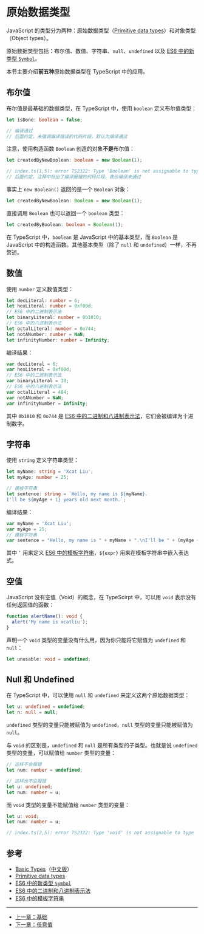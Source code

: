 # 原始数据类型

JavaScript 的类型分为两种：原始数据类型（[Primitive data types][]）和对象类型（Object types）。

原始数据类型包括：布尔值、数值、字符串、`null`、`undefined` 以及 [ES6 中的新类型 `Symbol`][]。

本节主要介绍**前五种**原始数据类型在 TypeScript 中的应用。

## 布尔值

布尔值是最基础的数据类型，在 TypeScript 中，使用 `boolean` 定义布尔值类型：

```ts
let isDone: boolean = false;

// 编译通过
// 后面约定，未强调编译错误的代码片段，默认为编译通过
```

注意，使用构造函数 `Boolean` 创造的对象**不是**布尔值：

```ts
let createdByNewBoolean: boolean = new Boolean(1);

// index.ts(1,5): error TS2322: Type 'Boolean' is not assignable to type 'boolean'.
// 后面约定，注释中标出了编译报错的代码片段，表示编译未通过
```

事实上 `new Boolean()` 返回的是一个 `Boolean` 对象：

```ts
let createdByNewBoolean: Boolean = new Boolean(1);
```

直接调用 `Boolean` 也可以返回一个 `boolean` 类型：

```ts
let createdByBoolean: boolean = Boolean(1);
```

在 TypeScript 中，`boolean` 是 JavaScript 中的基本类型，而 `Boolean` 是 JavaScript 中的构造函数。其他基本类型（除了 `null` 和 `undefined`）一样，不再赘述。

## 数值

使用 `number` 定义数值类型：

```ts
let decLiteral: number = 6;
let hexLiteral: number = 0xf00d;
// ES6 中的二进制表示法
let binaryLiteral: number = 0b1010;
// ES6 中的八进制表示法
let octalLiteral: number = 0o744;
let notANumber: number = NaN;
let infinityNumber: number = Infinity;
```

编译结果：

```js
var decLiteral = 6;
var hexLiteral = 0xf00d;
// ES6 中的二进制表示法
var binaryLiteral = 10;
// ES6 中的八进制表示法
var octalLiteral = 484;
var notANumber = NaN;
var infinityNumber = Infinity;
```

其中 `0b1010` 和 `0o744` 是 [ES6 中的二进制和八进制表示法][]，它们会被编译为十进制数字。

## 字符串

使用 `string` 定义字符串类型：

```ts
let myName: string = 'Xcat Liu';
let myAge: number = 25;

// 模板字符串
let sentence: string = `Hello, my name is ${myName}.
I'll be ${myAge + 1} years old next month.`;
```

编译结果：

```js
var myName = 'Xcat Liu';
var myAge = 25;
// 模板字符串
var sentence = "Hello, my name is " + myName + ".\nI'll be " + (myAge + 1) + " years old next month.";
```

其中 <code>&#96;</code> 用来定义 [ES6 中的模板字符串][]，`${expr}` 用来在模板字符串中嵌入表达式。

## 空值

JavaScript 没有空值（Void）的概念，在 TypeScirpt 中，可以用 `void` 表示没有任何返回值的函数：

```ts
function alertName(): void {
  alert('My name is xcatliu');
}
```

声明一个 `void` 类型的变量没有什么用，因为你只能将它赋值为 `undefined` 和 `null`：

```ts
let unusable: void = undefined;
```

## Null 和 Undefined

在 TypeScript 中，可以使用 `null` 和 `undefined` 来定义这两个原始数据类型：

```ts
let u: undefined = undefined;
let n: null = null;
```

`undefined` 类型的变量只能被赋值为 `undefined`，`null` 类型的变量只能被赋值为 `null`。

与 `void` 的区别是，`undefined` 和 `null` 是所有类型的子类型。也就是说 `undefined` 类型的变量，可以赋值给 `number` 类型的变量：

```ts
// 这样不会报错
let num: number = undefined;
```

```ts
// 这样也不会报错
let u: undefined;
let num: number = u;
```

而 `void` 类型的变量不能赋值给 `number` 类型的变量：

```ts
let u: void;
let num: number = u;

// index.ts(2,5): error TS2322: Type 'void' is not assignable to type 'number'.
```

## 参考

- [Basic Types](http://www.typescriptlang.org/docs/handbook/basic-types.html)（[中文版](https://zhongsp.gitbooks.io/typescript-handbook/content/doc/handbook/Basic%20Types.html)）
- [Primitive data types][]
- [ES6 中的新类型 `Symbol`][]
- [ES6 中的二进制和八进制表示法][]
- [ES6 中的模板字符串][]

---

- [上一章：基础](README.md)
- [下一章：任意值](any.md)

[Primitive data types]: https://developer.mozilla.org/en-US/docs/Glossary/Primitive
[ES6 中的新类型 `Symbol`]: http://es6.ruanyifeng.com/#docs/symbol
[ES6 中的二进制和八进制表示法]: http://es6.ruanyifeng.com/#docs/number#二进制和八进制表示法
[ES6 中的模板字符串]: http://es6.ruanyifeng.com/#docs/string#模板字符串
